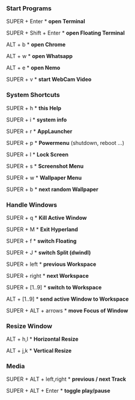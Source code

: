 
### Start Programs
SUPER + Enter               * __open Terminal__

SUPER + Shift + Enter       * __open Floating Terminal__

ALT   + b                   * __open Chrome__

ALT   + w                   * __open Whatsapp__

ALT   + e                   * __open Nemo__

SUPER + v                   * __start WebCam Video__

### System Shortcuts
SUPER + h                   * __this Help__

SUPER + i                   * __system info__

SUPER + r                   * __AppLauncher__

SUPER + p                   * __Powermenu__ (shutdown, reboot ...)

SUPER + l                   * __Lock Screen__

SUPER + s                   * __Screenshot Menu__

SUPER + w                   * __Wallpaper Menu__

SUPER + b                   * __next random Wallpaper__

### Handle Windows
SUPER + q                   * __Kill Active Window__

SUPER + M                   * __Exit Hyperland__

SUPER + f                   * __switch Floating__

SUPER + J                   * __switch Split (dwindl)__

SUPER + left                * __previous Workspace__

SUPER + right               * __next Workspace__

SUPER + [1..9]              * __switch to Workspace__

ALT   + [1..9]              * __send active Window to Workspace__

SUPER + ALT + arrows        * __move Focus of Window__

### Resize Window
ALT   + h,l                 * __Horizontal Resize__

ALT   + j,k                 * __Vertical Resize__

### Media
SUPER + ALT + left,right    * __previous / next Track__

SUPER + ALT + Enter         * __toggle play/pause__
